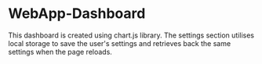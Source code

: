 # WebApp-Dashboard
This dashboard is created using chart.js library.
The settings section utilises local storage to save the user's settings and retrieves back the same settings when the page reloads.